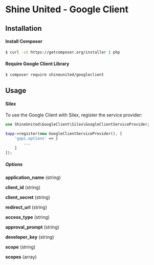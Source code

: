 Shine United - Google Client
============================


Installation
------------

#### Install Composer
```bash
$ curl -sS https://getcomposer.org/installer | php
```

#### Require Google Client Library
```bash
$ composer require shineunited/googleclient
```


Usage
-----


#### Silex

To use the Google Client with Silex, register the service provider:
```php
use ShineUnited\GoogleClient\Silex\GoogleClientServiceProvider;

$app->register(new GoogleClientServiceProvider(), [
	'gapi.options' => [
		...
	]
]);
```

##### Options

**application_name** (string)

**client_id** (string)

**client_secret** (string)

**redirect_url** (string)

**access_type** (string)

**approval_prompt** (string)

**developer_key** (string)

**scope** (string)

**scopes** (array)
